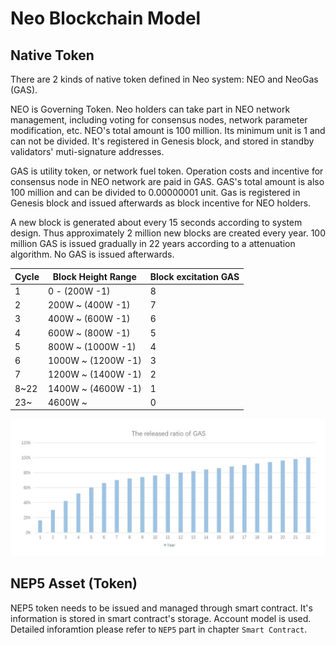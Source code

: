 # Neo Blockchain Model

## Native Token

There are 2 kinds of native token defined in Neo system: NEO and NeoGas (GAS).

NEO is Governing Token. Neo holders can take part in NEO network management, including voting for consensus nodes, network parameter modification, etc. NEO's total amount is 100 million. Its minimum unit is 1 and can not be divided. It's registered in Genesis block, and stored in standby validators' muti-signature addresses.

GAS is utility token, or network fuel token. Operation costs and incentive for consensus node in NEO network are paid in GAS. GAS's total amount is also 100 million and can be divided to 0.00000001 unit. Gas is registered in Genesis block and issued afterwards as block incentive for NEO holders.

A new block is generated about every 15 seconds according to system design. Thus approximately 2 million new blocks are created every year. 100 million GAS is issued gradually in 22 years according to a attenuation algorithm. No GAS is issued afterwards.

| Cycle |  Block Height Range | Block excitation GAS  |
|-----|-------------     |---------------|
| 1   |0 - (200W -1)     |    8          |
| 2   |200W ~ (400W -1)  |    7          |
| 3   |400W ~ (600W -1)  |    6          |
| 4   |600W ~ (800W -1)  |    5          |
| 5   |800W ~ (1000W -1) |    4          |
| 6   |1000W ~ (1200W -1)|    3          |
| 7   |1200W ~ (1400W -1)|    2          |
|8~22 |1400W ~ (4600W -1)|    1          |
|23~  |4600W ~           |    0          |


[![gas distribution](../../images/blockchain/gas-distribution-en.jpg)](../../images/blockchain/gas-distribution-en.jpg)

## NEP5 Asset (Token)

NEP5 token needs to be issued and managed through smart contract. It's information is stored in smart contract's storage. Account model is used. Detailed inforamtion please refer to `NEP5` part in chapter `Smart Contract`.